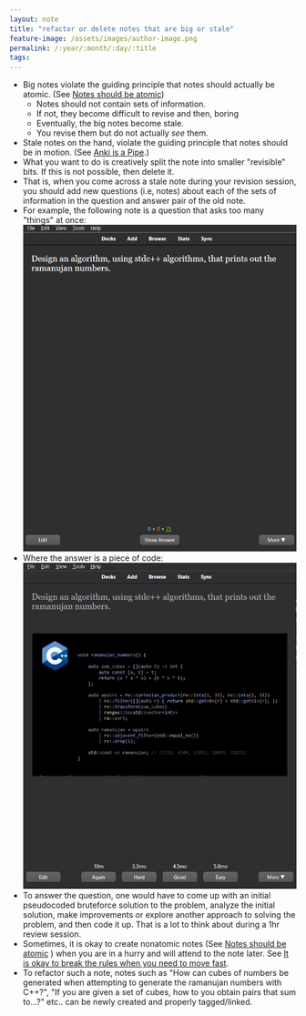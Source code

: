```yaml
---
layout: note
title: "refactor or delete notes that are big or stale"
feature-image: /assets/images/author-image.png
permalink: /:year/:month/:day/:title
tags:
---
```


- Big notes violate the guiding principle that notes should actually be atomic. (See [Notes should be atomic](/2022/09/02/a-note-should-be-atomic))
    - Notes should not contain sets of information.
    - If not, they become difficult to revise and then, boring
    - Eventually, the big notes become stale.
    - You revise them but do not actually _see_ them.
- Stale notes on the hand, violate the guiding principle that notes should be in motion. (See [Anki is a Pipe](/2021/12/20/anki-is-a-pipe).)
- What you want to do is creatively split the note into smaller "revisible" bits. If this is not possible, then delete it.
- That is, when you come across a stale note during your revision session, you should add new questions (i.e, notes) about each of the sets of information in the question and answer pair of the old note.
- For example, the following note is a question that asks too many "things" at once:
![](/assets/images/anki-refactor-stale-notes-example-c%2B%2Bramanujan.jpg)
- Where the answer is a piece of code:
![](/assets/images/anki-refactor-stale-notes-example-c%2B%2Bramanujan-2.jpg)
- To answer the question, one would have to come up with an initial pseudocoded bruteforce solution to the problem, analyze the initial solution, make improvements or explore another approach to solving the problem, and then code it up. That is a lot to think about during a 1hr review session.
- Sometimes, it is okay to create nonatomic notes (See [Notes should be atomic](/2022/09/02/a-note-should-be-atomic) ) when you are in a hurry and will attend to the note later. See [It is okay to break the rules when you need to move fast]().
- To refactor such a note, notes such as "How can cubes of numbers be generated when attempting to generate the ramanujan numbers with C++?", "If you are given a set of cubes, how to you obtain pairs that sum to...?" etc.. can be newly created and properly tagged/linked.
